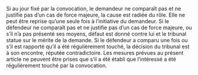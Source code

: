 Si au jour fixé par la convocation, le demandeur ne comparaît pas et ne justifie pas d’un cas de force majeure, la cause est radiée du rôle. Elle ne peut être reprise qu’une seule fois à l’initiative du demandeur.
Si le défendeur ne comparaît pas et ne justifie pas d’un cas de force majeure, ou s’il n’a pas présenté ses moyens, défaut est donné contre lui et le tribunal statue sur le mérite de la demande.
Si le défendeur a comparu une fois ou s’il est rapporté qu’il a été régulièrement touché, la décision du tribunal est à son encontre, réputée contradictoire.
Les mesures prévues au présent article ne peuvent être prises que s’il a été établi que l’intéressé a été régulièrement touché par la convocation.
